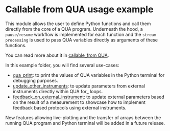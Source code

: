 # Callable from QUA usage example

This module allows the user to define Python functions and call them directly from the core of a QUA program. 
Underneath the hood, a `pause/resume` workflow is implemented for each function and the `stream processing` is used to pass QUA variables directly as arguments of these functions.

You can read more about it in [callable_from QUA](../../qualang_tools/callable_from_qua/readme.md).

In this example folder, you will find several use-cases:
* [qua_print](qua_print.py): to print the values of QUA variables in the Python terminal for debugging purposes.
* [update_other_instruments](update_other_instruments.py): to update parameters from external instruments directly within QUA for_ loops.
* [feedback_on_external_instrument](feedback_on_external_instrument.py): to update external parameters based on the result of a measurement to showcase how to implement feedback based protocols using external instruments.

New features allowing live-plotting and the transfer of arrays between the running QUA program and Python terminal will be added in a future release.
